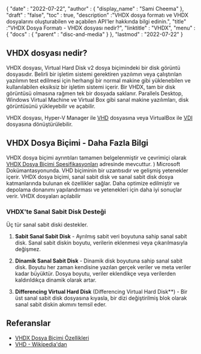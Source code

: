{
  "date" : "2022-07-22",
  "author" : {
    "display_name" : "Sami Cheema"
},
  "draft" : "false",
   "toc" : true,
  "description" :"VHDX dosya formatı ve VHDX dosyalarını oluşturabilen ve açabilen API'ler hakkında bilgi edinin.",
  "title" :"VHDX Dosya Formatı - VHDX dosyası nedir?",
  "linktitle" : "VHDX",
  "menu" : {
    "docs" : {
      "parent" : "disc-and-media"
}
},
  "lastmod" : "2022-07-22"
}

## VHDX dosyası nedir?

VHDX dosyası, Virtual Hard Disk v2 dosya biçimindeki bir disk görüntü dosyasıdır. Belirli bir işletim sistemi gerektiren yazılımın veya çalıştırılan yazılımın test edilmesi için herhangi bir normal makine gibi yüklenebilen ve kullanılabilen eksiksiz bir işletim sistemi içerir. Bir VHDX, tam bir disk görüntüsü olmasına rağmen tek bir dosyada saklanır. Parallels Desktop, Windows Virtual Machine ve Virtual Box gibi sanal makine yazılımları, disk görüntüsünü yükleyebilir ve açabilir.

VHDX dosyası, Hyper-V Manager ile [VHD](/tr/disc-and-media/vhd/) dosyasına veya VirtualBox ile [VDI](/tr/disc-and-media/vdi/) dosyasına dönüştürülebilir.

## VHDX Dosya Biçimi - Daha Fazla Bilgi

VHDX dosya biçimi ayrıntıları tamamen belgelenmiştir ve çevrimiçi olarak [VHDX Dosya Biçimi Spesifikasyonları](https://learn.microsoft.com/en-us/openspecs/windows_protocols/ms-vhdx/83e061f8-f6e2-4de1-91bd-5d518a43d477) adresinde mevcuttur. ) Microsoft Dokümantasyonunda. VHD biçiminin bir uzantısıdır ve gelişmiş yetenekler içerir. VHDX dosya biçimi, sanal sabit disk ve sanal sabit disk dosya katmanlarında bulunan ek özellikler sağlar. Daha optimize edilmiştir ve depolama donanımı yapılandırması ve yetenekleri için daha iyi sonuçlar verir. VHDX dosyaları açılabilir

### VHDX'te Sanal Sabit Disk Desteği

Üç tür sanal sabit diski destekler.

1. **Sabit Sanal Sabit Disk** - Ayrılmış sabit veri boyutuna sahip sanal sabit disk. Sanal sabit diskin boyutu, verilerin eklenmesi veya çıkarılmasıyla değişmez.

1. **Dinamik Sanal Sabit Disk** - Dinamik disk boyutuna sahip sanal sabit disk. Boyutu her zaman kendisine yazılan gerçek veriler ve meta veriler kadar büyüktür. Dosya boyutu, veriler eklendikçe veya verilerden kaldırıldıkça dinamik olarak artar.

1. **Differencing Virtual Hard Disk** (Differencing Virtual Hard Disk**) - Bir üst sanal sabit disk dosyasına kıyasla, bir dizi değiştirilmiş blok olarak sanal sabit diskin akımını temsil eder.

## Referanslar

* [VHDX Dosya Biçimi Özellikleri](https://learn.microsoft.com/en-us/openspecs/windows_protocols/ms-vhdx/83e061f8-f6e2-4de1-91bd-5d518a43d477)
* [VHD - Wikipedia'dan](https://en.wikipedia.org/wiki/VHD_(file_format))

